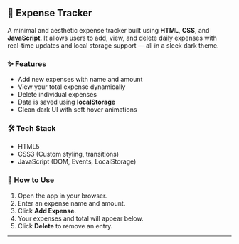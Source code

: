 ## 💸 Expense Tracker

A minimal and aesthetic expense tracker built using **HTML**, **CSS**, and **JavaScript**. It allows users to add, view, and delete daily expenses with real-time updates and local storage support — all in a sleek dark theme.

### ✨ Features

* Add new expenses with name and amount
* View your total expense dynamically
* Delete individual expenses
* Data is saved using **localStorage**
* Clean dark UI with soft hover animations

### 🛠️ Tech Stack

* HTML5
* CSS3 (Custom styling, transitions)
* JavaScript (DOM, Events, LocalStorage)

### 🚀 How to Use

1. Open the app in your browser.
2. Enter an expense name and amount.
3. Click **Add Expense**.
4. Your expenses and total will appear below.
5. Click **Delete** to remove an entry.

---

